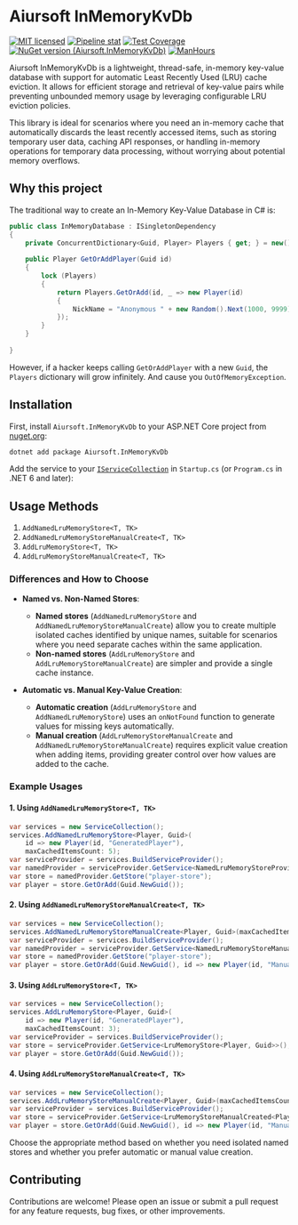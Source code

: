 # Aiursoft InMemoryKvDb

[![MIT licensed](https://img.shields.io/badge/license-MIT-blue.svg)](https://gitlab.aiursoft.cn/aiursoft/inmemorykvdb/-/blob/master/LICENSE)
[![Pipeline stat](https://gitlab.aiursoft.cn/aiursoft/inmemorykvdb/badges/master/pipeline.svg)](https://gitlab.aiursoft.cn/aiursoft/inmemorykvdb/-/pipelines)
[![Test Coverage](https://gitlab.aiursoft.cn/aiursoft/inmemorykvdb/badges/master/coverage.svg)](https://gitlab.aiursoft.cn/aiursoft/inmemorykvdb/-/pipelines)
[![NuGet version (Aiursoft.InMemoryKvDb)](https://img.shields.io/nuget/v/Aiursoft.inmemorykvdb.svg)](https://www.nuget.org/packages/Aiursoft.inmemorykvdb/)
[![ManHours](https://manhours.aiursoft.cn/r/gitlab.aiursoft.cn/aiursoft/inmemorykvdb.svg)](https://gitlab.aiursoft.cn/aiursoft/inmemorykvdb/-/commits/master?ref_type=heads)

Aiursoft InMemoryKvDb is a lightweight, thread-safe, in-memory key-value database with support for automatic Least Recently Used (LRU) cache eviction. It allows for efficient storage and retrieval of key-value pairs while preventing unbounded memory usage by leveraging configurable LRU eviction policies.

This library is ideal for scenarios where you need an in-memory cache that automatically discards the least recently accessed items, such as storing temporary user data, caching API responses, or handling in-memory operations for temporary data processing, without worrying about potential memory overflows.

## Why this project

The traditional way to create an In-Memory Key-Value Database in C# is:

```csharp
public class InMemoryDatabase : ISingletonDependency
{
    private ConcurrentDictionary<Guid, Player> Players { get; } = new();
    
    public Player GetOrAddPlayer(Guid id)
    {
        lock (Players)
        {
            return Players.GetOrAdd(id, _ => new Player(id)
            {
                NickName = "Anonymous " + new Random().Next(1000, 9999)
            });
        }
    }
    
}
```

However, if a hacker keeps calling `GetOrAddPlayer` with a new `Guid`, the `Players` dictionary will grow infinitely. And cause you `OutOfMemoryException`.

## Installation

First, install `Aiursoft.InMemoryKvDb` to your ASP.NET Core project from [nuget.org](https://www.nuget.org/packages/Aiursoft.inmemorykvdb/):

```bash
dotnet add package Aiursoft.InMemoryKvDb
```

Add the service to your [`IServiceCollection`](https://learn.microsoft.com/en-us/dotnet/api/microsoft.extensions.dependencyinjection.iservicecollection) in `Startup.cs` (or `Program.cs` in .NET 6 and later):

## Usage Methods

1. `AddNamedLruMemoryStore<T, TK>`
2. `AddNamedLruMemoryStoreManualCreate<T, TK>`
3. `AddLruMemoryStore<T, TK>`
4. `AddLruMemoryStoreManualCreate<T, TK>`

### Differences and How to Choose

- **Named vs. Non-Named Stores**:
    - **Named stores** (`AddNamedLruMemoryStore` and `AddNamedLruMemoryStoreManualCreate`) allow you to create multiple isolated caches identified by unique names, suitable for scenarios where you need separate caches within the same application.
    - **Non-named stores** (`AddLruMemoryStore` and `AddLruMemoryStoreManualCreate`) are simpler and provide a single cache instance.

- **Automatic vs. Manual Key-Value Creation**:
    - **Automatic creation** (`AddLruMemoryStore` and `AddNamedLruMemoryStore`) uses an `onNotFound` function to generate values for missing keys automatically.
    - **Manual creation** (`AddLruMemoryStoreManualCreate` and `AddNamedLruMemoryStoreManualCreate`) requires explicit value creation when adding items, providing greater control over how values are added to the cache.

### Example Usages

#### 1. Using `AddNamedLruMemoryStore<T, TK>`

```csharp
var services = new ServiceCollection();
services.AddNamedLruMemoryStore<Player, Guid>(
    id => new Player(id, "GeneratedPlayer"),
    maxCachedItemsCount: 5);
var serviceProvider = services.BuildServiceProvider();
var namedProvider = serviceProvider.GetService<NamedLruMemoryStoreProvider<Player, Guid>>();
var store = namedProvider.GetStore("player-store");
var player = store.GetOrAdd(Guid.NewGuid());
```

#### 2. Using `AddNamedLruMemoryStoreManualCreate<T, TK>`

```csharp
var services = new ServiceCollection();
services.AddNamedLruMemoryStoreManualCreate<Player, Guid>(maxCachedItemsCount: 5);
var serviceProvider = services.BuildServiceProvider();
var namedProvider = serviceProvider.GetService<NamedLruMemoryStoreManualCreatedProvider<Player, Guid>>();
var store = namedProvider.GetStore("player-store");
var player = store.GetOrAdd(Guid.NewGuid(), id => new Player(id, "ManualPlayer"));
```

#### 3. Using `AddLruMemoryStore<T, TK>`

```csharp
var services = new ServiceCollection();
services.AddLruMemoryStore<Player, Guid>(
    id => new Player(id, "GeneratedPlayer"),
    maxCachedItemsCount: 3);
var serviceProvider = services.BuildServiceProvider();
var store = serviceProvider.GetService<LruMemoryStore<Player, Guid>>();
var player = store.GetOrAdd(Guid.NewGuid());
```

#### 4. Using `AddLruMemoryStoreManualCreate<T, TK>`

```csharp
var services = new ServiceCollection();
services.AddLruMemoryStoreManualCreate<Player, Guid>(maxCachedItemsCount: 3);
var serviceProvider = services.BuildServiceProvider();
var store = serviceProvider.GetService<LruMemoryStoreManualCreated<Player, Guid>>();
var player = store.GetOrAdd(Guid.NewGuid(), id => new Player(id, "ManualPlayer"));
```

Choose the appropriate method based on whether you need isolated named stores and whether you prefer automatic or manual value creation.

## Contributing

Contributions are welcome! Please open an issue or submit a pull request for any feature requests, bug fixes, or other improvements.
